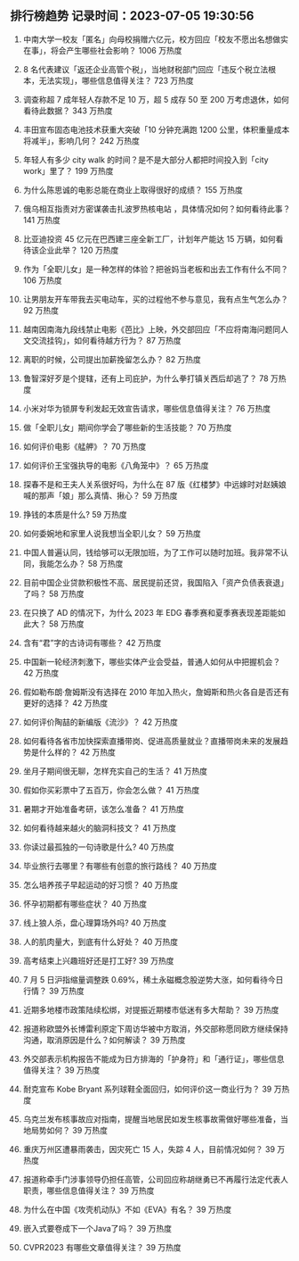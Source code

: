 
## 排行榜趋势 记录时间：2023-07-05 19:30:56
  
  1. 中南大学一校友「匿名」向母校捐赠六亿元，校方回应「校友不愿出名想做实在事」，将会产生哪些社会影响？ 1006 万热度
    
  2. 8 名代表建议「返还企业高管个税」，当地财税部门回应「违反个税立法根本，无法实现」，哪些信息值得关注？ 723 万热度
    
  3. 调查称超 7 成年轻人存款不足 10 万，超 5 成存 50 至 200 万考虑退休，如何看待此数据？ 343 万热度
    
  4. 丰田宣布固态电池技术获重大突破「10 分钟充满跑 1200 公里，体积重量成本将减半」，影响几何？ 242 万热度
    
  5. 年轻人有多少 city walk 的时间？是不是大部分人都把时间投入到「city work」里了？ 199 万热度
    
  6. 为什么陈思诚的电影总能在商业上取得很好的成绩？ 155 万热度
    
  7. 俄乌相互指责对方密谋袭击扎波罗热核电站 ，具体情况如何？如何看待此事？ 141 万热度
    
  8. 比亚迪投资 45 亿元在巴西建三座全新工厂，计划年产能达 15 万辆，如何看待该企业此举？ 120 万热度
    
  9. 作为「全职儿女」是一种怎样的体验？把爸妈当老板和出去工作有什么不同？ 106 万热度
    
  10. 让男朋友开车带我去买电动车，买的过程他不参与意见，我有点生气怎么办？ 92 万热度
    
  11. 越南因南海九段线禁止电影《芭比》上映，外交部回应「不应将南海问题同人文交流挂钩」，如何看待越方行为？ 87 万热度
    
  12. 离职的时候，公司提出加薪挽留怎么办？ 82 万热度
    
  13. 鲁智深好歹是个提辖，还有上司庇护，为什么拳打镇关西后却逃了？ 78 万热度
    
  14. 小米对华为锁屏专利发起无效宣告请求，哪些信息值得关注？ 76 万热度
    
  15. 做「全职儿女」期间你学会了哪些新的生活技能？ 70 万热度
    
  16. 如何评价电影《艋舺》？ 70 万热度
    
  17. 如何评价王宝强执导的电影《八角笼中》？ 65 万热度
    
  18. 探春不是和王夫人关系很好吗，为什么在 87 版《红楼梦》中远嫁时对赵姨娘喊的那声「娘」那么真情、揪心？ 59 万热度
    
  19. 挣钱的本质是什么? 59 万热度
    
  20. 如何委婉地和家里人说我想当全职儿女？ 59 万热度
    
  21. 中国人普遍认同，钱给够可以无限加班，为了工作可以随时加班。我非常不认同，我能怎么办？ 58 万热度
    
  22. 目前中国企业贷款积极性不高、居民提前还贷，我国陷入「资产负债表衰退」了吗？ 58 万热度
    
  23. 在只换了 AD 的情况下，为什么 2023 年 EDG 春季赛和夏季赛表现差距能如此大？ 58 万热度
    
  24. 含有“君”字的古诗词有哪些？ 42 万热度
    
  25. 中国新一轮经济刺激下，哪些实体产业会受益，普通人如何从中把握机会？ 42 万热度
    
  26. 假如勒布朗·詹姆斯没有选择在 2010 年加入热火，詹姆斯和热火各自是否还有更好的选择？ 42 万热度
    
  27. 如何评价陶喆的新编版《流沙》？ 42 万热度
    
  28. 如何看待各省市加快探索直播带岗、促进高质量就业？直播带岗未来的发展趋势是什么样的？ 42 万热度
    
  29. 坐月子期间很无聊，怎样充实自己的生活？ 41 万热度
    
  30. 假如你买彩票中了五百万，你会怎么做？ 41 万热度
    
  31. 暑期才开始准备考研，该怎么准备？ 41 万热度
    
  32. 如何看待越来越火的脑洞科技文？ 41 万热度
    
  33. 你读过最孤独的一句诗歌是什么? 40 万热度
    
  34. 毕业旅行去哪里？有哪些有创意的旅行路线？ 40 万热度
    
  35. 怎么培养孩子早起运动的好习惯？ 40 万热度
    
  36. 怀孕初期都有哪些症状？ 40 万热度
    
  37. 线上狼人杀，盘心理算场外吗? 40 万热度
    
  38. 人的肌肉量大，到底有什么好处？ 40 万热度
    
  39. 高考结束上兴趣班好还是打工好? 39 万热度
    
  40. 7 月 5 日沪指缩量调整跌 0.69%，稀土永磁概念股逆势大涨，如何看待今日行情？ 39 万热度
    
  41. 近期多地楼市政策陆续松绑，对提振近期楼市低迷有多大帮助？ 39 万热度
    
  42. 报道称欧盟外长博雷利原定下周访华被中方取消，外交部称愿同欧方继续保持沟通，取消原因是什么？如何解读？ 39 万热度
    
  43. 外交部表示机构报告不能成为日方排海的「护身符」和「通行证」，哪些信息值得关注？ 39 万热度
    
  44. 耐克宣布 Kobe Bryant 系列球鞋全面回归，如何评价这一商业行为？ 39 万热度
    
  45. 乌克兰发布核事故应对指南，提醒当地居民如发生核事故需做好哪些准备，当地局势如何？ 39 万热度
    
  46. 重庆万州区遭暴雨袭击，因灾死亡 15 人，失踪 4 人，目前情况如何？ 39 万热度
    
  47. 报道称牵手门涉事领导仍担任高管，公司回应称胡继勇已不再履行法定代表人职责，哪些信息值得关注？ 39 万热度
    
  48. 为什么在中国《攻壳机动队》不如《EVA》有名？ 39 万热度
    
  49. 嵌入式要卷成下一个Java了吗？ 39 万热度
    
  50. CVPR2023 有哪些文章值得关注？ 39 万热度
    